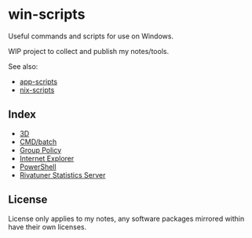 # win-scripts

Useful commands and scripts for use on Windows.

WIP project to collect and publish my notes/tools.

See also:
* [app-scripts](https://github.com/xenago/app-scripts)
* [nix-scripts](https://github.com/xenago/nix-scripts)

## Index

* [3D](3d)
* [CMD/batch](cmd)
* [Group Policy](gpo)
* [Internet Explorer](ie)
* [PowerShell](ps)
* [Rivatuner Statistics Server](rtss)

## License

License only applies to my notes, any software packages mirrored within have their own licenses.

